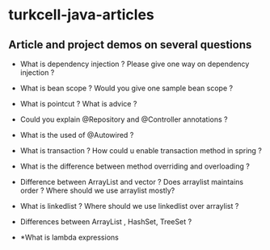 # turkcell-java-articles
## Article and project demos on several questions

- What is dependency injection ? Please give one way on dependency injection ? 
- What is bean scope ? Would you give one sample bean scope ?
- What is pointcut ? What is advice ?
- Could you explain @Repository and @Controller annotations ?
- What is the used of @Autowired ?
- What is transaction ? How could u enable transaction method in spring ?
- What is the difference between method overriding and  overloading  ?
- Difference between ArrayList and vector ? Does arraylist maintains order ? Where should we use arraylist mostly?
- What is linkedlist ? Where should we use linkedlist over arraylist ?
- Differences between ArrayList , HashSet, TreeSet ?

- *What is lambda expressions
